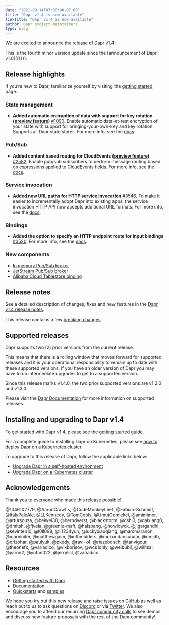 ```yaml
---
date: "2021-09-14T07:00:00-07:00"
title: "Dapr v1.4 is now available"
linkTitle: "Dapr v1.4 is now available"
author: Dapr project maintainers
type: blog
---
```


We are excited to announce the [release of Dapr v1.4](https://github.com/dapr/dapr/releases/tag/v1.4.0)!

This is the fourth minor version update since the [announcement of Dapr v1.0]({{<ref v1-announcement>}}).

## Release highlights
If you’re new to Dapr, familiarize yourself by visiting the [getting started](https://docs.dapr.io/getting-started/) page.

### State management
- **Added automatic encryption of data with support for key rotation ([preview feature](https://docs.dapr.io/operations/support/support-preview-features))** [#1090](https://github.com/dapr/dapr/issues/1090). Enable automatic data-at-rest encryption of your state with support for bringing-your-own-key and key rotation. Supports all Dapr state stores. For more info, see the [docs](https://docs.dapr.io/developing-applications/building-blocks/state-management/howto-encrypt-state/).

### Pub/Sub
- **Added content based routing for CloudEvents ([preview feature](https://docs.dapr.io/operations/support/support-preview-features))** [#2582](https://github.com/dapr/dapr/issues/2582). Enable pub/sub subscribers to perform message routing based on expressions applied to CloudEvents fields. For more info, see the [docs](https://docs.dapr.io/developing-applications/building-blocks/pubsub/howto-route-messages/).

### Service invocation
- **Added new URL paths for HTTP service invocation** [#3546](https://github.com/dapr/dapr/issues/3546). To make it easier to incrementally adopt Dapr into existing apps, the service invocation HTTP API now accepts additional URL formats. For more info, see the [docs](https://docs.dapr.io/developing-applications/building-blocks/service-invocation/howto-invoke-discover-services/#additional-url-formats).

### Bindings
- **Added the option to specify an HTTP endpoint route for input bindings** [#3520](https://github.com/dapr/dapr/issues/3520). For more info, see the [docs](https://docs.dapr.io/developing-applications/building-blocks/bindings/howto-triggers/#specifying-a-custom-route).

### New components
  - [In memory Pub/Sub broker](https://docs.dapr.io/reference/components-reference/supported-pubsub/setup-inmemory/)
  - [JetStream Pub/Sub broker](https://docs.dapr.io/reference/components-reference/supported-pubsub/setup-jetstream/)
  - [Alibaba Cloud Tablestore binding](https://docs.dapr.io/reference/components-reference/supported-bindings/alicloudtablestore/)

## Release notes
See a detailed description of changes, fixes and new features in the [Dapr v1.4 release notes](https://github.com/dapr/dapr/releases/tag/v1.4.0).

This release contains a few [breaking changes](https://github.com/dapr/dapr/blob/master/docs/release_notes/v1.4.0.md#breaking-changes).

## Supported releases   
Dapr supports two (2) prior versions from the current release. 

This means that there is a rolling window that moves forward for supported releases and it is your operational responsibility to remain up to date with these supported versions. If you have an older version of Dapr you may have to do intermediate upgrades to get to a supported version.

Since this release marks v1.4.0, the two prior supported versions are v1.2.0 and v1.3.0. 

Please visit the [Dapr Documentation](https://docs.dapr.io/operations/support/support-release-policy/) for more information on supported releases.

## Installing and upgrading to Dapr v1.4

To get started with Dapr v1.4, please see the [getting started guide](https://docs.dapr.io/getting-started/).

For a complete guide to installing Dapr on Kubernetes, please see [how to deploy Dapr on a Kubernetes cluster](https://docs.dapr.io/operations/hosting/kubernetes/kubernetes-deploy/).

To upgrade to this release of Dapr, follow the applicable links below: 
- [Upgrade Dapr in a self-hosted environment](https://docs.dapr.io/operations/hosting/self-hosted/self-hosted-upgrade/)
- [Upgrade Dapr on a Kubernetes cluster](https://docs.dapr.io/operations/hosting/kubernetes/kubernetes-upgrade/)

## Acknowledgements
Thank you to everyone who made this release possible!

@1046102779, @AaronCrawfis, @CodeMonkeyLeet, @Fabian-Schmidt, @ItalyPaleAle, @LLKennedy, @TomCools, @UmutComlekci, @amimimor, @artursouza, @beiwei30, @berndverst, @blackstorm, @cshi0, @daixiang0, @dmitsh, @fjvela, @greenie-msft, @halspang, @howlowck, @jigargandhi, @kevinten10, @l0ll098, @li1234yun, @luckyxiaoqiang, @marcmaranon, @marviniter, @matthewgaim, @mthmulders, @mukundansundar, @omidb, @orizohar, @paulyuk, @pkedy, @ravi-k4, @riezebosch, @tanvigour, @theonefx, @variadico, @vikborisov, @wcs1only, @weibubli, @willtsai, @yaron2, @yufan022, @jerrylisl, @variadico

## Resources

- [Getting started with Dapr](https://docs.dapr.io/getting-started/)
- [Documentation](https://docs.dapr.io/)
- [Quickstarts](https://github.com/dapr/quickstarts/tree/release-1.4) and [samples](https://github.com/dapr/samples)

We hope you try out this new release and raise issues on [GitHub](https://github.com/dapr) as well as reach out to us to ask questions on [Discord](https://aka.ms/dapr-discord) or via [Twitter](https://twitter.com/daprdev). We also encourage you to attend our recurring [Dapr community calls](https://github.com/dapr/community#community-meetings) to see demos and discuss new feature proposals with the rest of the Dapr community!
